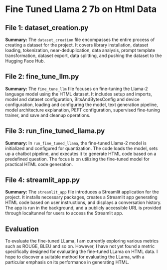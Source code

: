 # Fine Tuned Llama 2 7b on Html Data

## File 1: dataset_creation.py

**Summary:**
The `dataset_creation` file encompasses the entire process of creating a dataset for the project. It covers library installation, dataset loading, tokenization, near-deduplication, data analysis, prompt template transformation, dataset export, data splitting, and pushing the dataset to the Hugging Face Hub.

## File 2: fine_tune_llm.py

**Summary:**
The `fine_tune_llm` file focuses on fine-tuning the Llama-2 language model using the HTML dataset. It includes setup and imports, model and dataset configuration, BitsAndBytesConfig and device configuration, loading and configuring the model, text generation pipeline, model architecture explanation, PEFT configuration, supervised fine-tuning trainer, and save and cleanup operations.

## File 3: run_fine_tuned_llama.py

**Summary:**
In `run_fine_tuned_llama`, the fine-tuned Llama-2 model is initialized and configured for quantization. The code loads the model, sets up a chatbot pipeline, and executes it to generate HTML code based on a predefined question. The focus is on utilizing the fine-tuned model for practical HTML code generation.

## File 4: streamlit_app.py

**Summary:**
The `streamlit_app` file introduces a Streamlit application for the project. It installs necessary packages, creates a Streamlit app generating HTML code based on user instructions, and displays a conversation history. The app is run in the background, and a publicly accessible URL is provided through localtunnel for users to access the Streamlit app.

## Evaluation
To evaluate the fine-tuned LLama, I am currently exploring various metrics such as ROUGE, BLEU and so on. However, I have not yet found a metric specifically designed for evaluating the fine-tuned LLama on HTML data. I hope to discover a suitable method for evaluating the LLama, with a particular emphasis on its performance in generating HTML.

